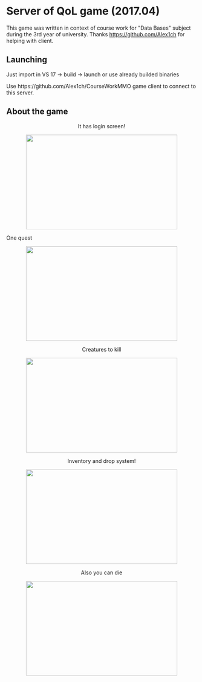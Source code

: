 # Server of QoL game (2017.04)

This game was written in context of course work for "Data Bases" subject during the 3rd year of university. 
Thanks https://github.com/Alex1ch for helping with client.

## Launching
Just import in VS 17 -> build -> launch
or use already builded binaries
<p>Use https://github.com/Alex1ch/CourseWorkMMO game client to connect to this server.</p>


## About the game
<p align="center">It has login screen!</p>
<p align="center">
<img src="https://user-images.githubusercontent.com/43439351/45877076-5948d900-bda5-11e8-9fc8-9307a19568f2.PNG" width="400" height="250" />
</p>

<p>One quest</p>
<p align="center">
  <img src="https://user-images.githubusercontent.com/43439351/45915532-2105d100-be5f-11e8-9689-998e874cfad7.PNG" width="400" height="250" />
</p>

<p align="center">Creatures to kill</p>
<p align="center">
  <img src="https://user-images.githubusercontent.com/43439351/45915536-22cf9480-be5f-11e8-8066-03e7c4677c76.PNG" width="400" height="250" />
</p>

<p align="center">Inventory and drop system!</p>
<p align="center">
  <img src="https://user-images.githubusercontent.com/43439351/45915537-2531ee80-be5f-11e8-8541-e29c3320c5d6.PNG" width="400" height="250" />
</p>
 
<p align="center">Also you can die</p>
<p align="center">
  <img src="https://user-images.githubusercontent.com/43439351/45915539-26fbb200-be5f-11e8-8e0b-10b1c9cd092a.PNG" width="400" height="250" />
</p>
